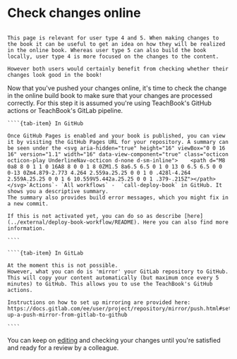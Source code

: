 # Check changes online

```{Note}

This page is relevant for user type 4 and 5. When making changes to the book it can be useful to get an idea on how they will be realized in the online book. Whereas user type 5 can also build the book locally, user type 4 is more focused on the changes to the content.

However both users would certainly benefit from checking whether their changes look good in the book!
```

Now that you've pushed your changes online, it's time to check the change in the online build book to make sure that your changes are processed correctly. For this step it is assumed you're using TeachBook's GitHub actions or TeachBook's GitLab pipeline.

`````{tab-set}
````{tab-item} In GitHub

Once GitHub Pages is enabled and your book is published, you can view it by visiting the GitHub Pages URL for your repository. A summary can be seen under the <svg aria-hidden="true" height="16" viewBox="0 0 16 16" version="1.1" width="16" data-view-component="true" class="octicon octicon-play UnderlineNav-octicon d-none d-sm-inline">    <path d="M8 0a8 8 0 1 1 0 16A8 8 0 0 1 8 0ZM1.5 8a6.5 6.5 0 1 0 13 0 6.5 6.5 0 0 0-13 0Zm4.879-2.773 4.264 2.559a.25.25 0 0 1 0 .428l-4.264 2.559A.25.25 0 0 1 6 10.559V5.442a.25.25 0 0 1 .379-.215Z"></path></svg>`Actions`- `All workflows` -  `call-deploy-book` in GitHub. It shows you a descriptive summary.
The summary also provides build error messages, which you might fix in a new commit.

If this is not activated yet, you can do so as describe [here](../external/deploy-book-workflow/README). Here you can also find more information.

````

````{tab-item} In GitLab

At the moment this is not possible.
However, what you can do is 'mirror' your GitLab repository to GitHub. This will copy your content automatically (but maximum once every 5 minutes) to GitHub. This allows you to use the TeachBook's GitHub actions.

Instructions on how to set up mirroring are provided here: https://docs.gitlab.com/ee/user/project/repository/mirror/push.html#set-up-a-push-mirror-from-gitlab-to-github

````

`````

You can keep on [editing](edit_book) and checking your changes until you're satisfied and ready for a review by a colleague.
